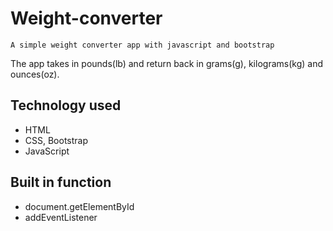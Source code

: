 # Weight-converter

`A simple weight converter app with javascript and bootstrap`

  The app takes in pounds(lb) and return back in grams(g), kilograms(kg) and ounces(oz).
  
## Technology used

* HTML
* CSS, Bootstrap
* JavaScript 

## Built in function

* document.getElementById
* addEventListener
